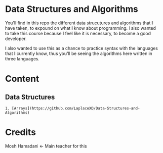 # Data Structures and Algorithms

You'll find in this repo the different data strucutures and algorithms that I have taken, to expound on what
I know about programming. I also wanted to take this course because I feel like it is necessary, to become a
good developer.

I also wanted to use this as a chance to practice syntax with the languages that I currently know, thus
you'll be seeing the algorithms here written in three languages.

# Content

## Data Structures

    1. [Arrays](https://github.com/LaplaceXD/Data-Structures-and-Algorithms)

# Credits

Mosh Hamadani <- Main teacher for this
